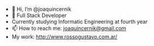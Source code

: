 - 👋 Hi, I’m @joaquincernik
- 🌱 Full Stack Developer
- Currently studying Informatic Engineering at fourth year 
- 📫 How to reach me: joaquincernik@gmail.com
- My work: http://www.rossogustavo.com.ar/

<!---
joaquincernik/joaquincernik is a ✨ special ✨ repository because its `README.md` (this file) appears on your GitHub profile.
You can click the Preview link to take a look at your changes.
--->
